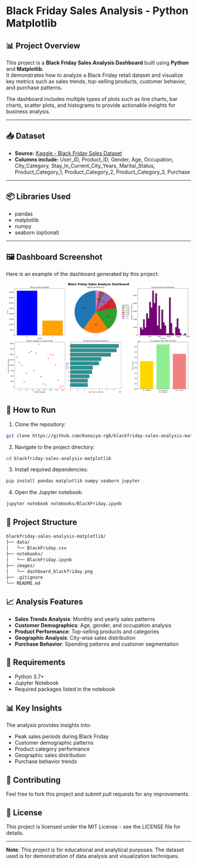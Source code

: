 # Black Friday Sales Analysis - Python Matplotlib

## 📊 Project Overview

This project is a **Black Friday Sales Analysis Dashboard** built using **Python** and **Matplotlib**.  
It demonstrates how to analyze a Black Friday retail dataset and visualize key metrics such as sales trends, top-selling products, customer behavior, and purchase patterns.

The dashboard includes multiple types of plots such as line charts, bar charts, scatter plots, and histograms to provide actionable insights for business analysis.

---

## 📥 Dataset

* **Source:** [Kaggle - Black Friday Sales Dataset](https://www.kaggle.com/datasets/rajeshrampure/black-friday-sale)
* **Columns include:** User_ID, Product_ID, Gender, Age, Occupation, City_Category, Stay_In_Current_City_Years, Marital_Status, Product_Category_1, Product_Category_2, Product_Category_3, Purchase

---

## 📦 Libraries Used

* pandas
* matplotlib
* numpy
* seaborn (optional)

---

## 🖼️ Dashboard Screenshot

Here is an example of the dashboard generated by this project:

![Black Friday Sales Dashboard](dashboard_blackfriday.png)

## 🚀 How to Run

1. Clone the repository:
```bash
git clone https://github.com/Kanaiya-rgb/blackfriday-sales-analysis-matplotlib.git
```

2. Navigate to the project directory:
```bash
cd blackfriday-sales-analysis-matplotlib
```

3. Install required dependencies:
```bash
pip install pandas matplotlib numpy seaborn jupyter
```

4. Open the Jupyter notebook:
```bash
jupyter notebook notebooks/BlackFriday.ipynb
```

## 📁 Project Structure

```
blackfriday-sales-analysis-matplotlib/
├── data/
│   └── BlackFriday.csv
├── notebooks/
│   └── BlackFriday.ipynb
├── images/
│   └── dashboard_blackfriday.png
├── .gitignore
└── README.md
```

## 📈 Analysis Features

- **Sales Trends Analysis**: Monthly and yearly sales patterns
- **Customer Demographics**: Age, gender, and occupation analysis
- **Product Performance**: Top-selling products and categories
- **Geographic Analysis**: City-wise sales distribution
- **Purchase Behavior**: Spending patterns and customer segmentation

## 🔧 Requirements

- Python 3.7+
- Jupyter Notebook
- Required packages listed in the notebook

## 📊 Key Insights

The analysis provides insights into:
- Peak sales periods during Black Friday
- Customer demographic patterns
- Product category performance
- Geographic sales distribution
- Purchase behavior trends

## 🤝 Contributing

Feel free to fork this project and submit pull requests for any improvements.

## 📄 License

This project is licensed under the MIT License - see the LICENSE file for details.

---

**Note**: This project is for educational and analytical purposes. The dataset used is for demonstration of data analysis and visualization techniques.

